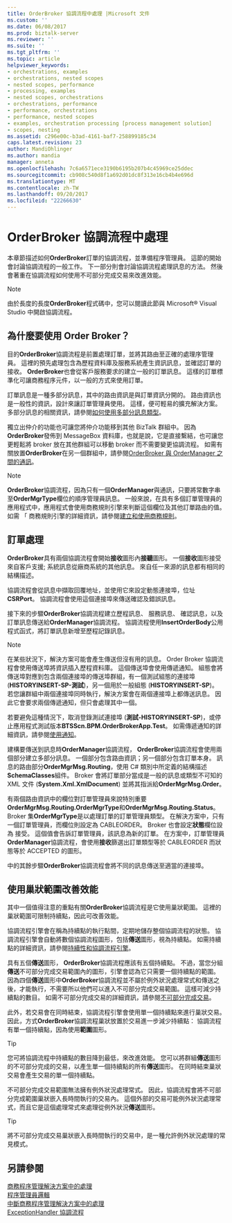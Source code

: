 ```yaml
---
title: OrderBroker 協調流程中處理 |Microsoft 文件
ms.custom: ''
ms.date: 06/08/2017
ms.prod: biztalk-server
ms.reviewer: ''
ms.suite: ''
ms.tgt_pltfrm: ''
ms.topic: article
helpviewer_keywords:
- orchestrations, examples
- orchestrations, nested scopes
- nested scopes, performance
- processing, examples
- nested scopes, orchestrations
- orchestrations, performance
- performance, orchestrations
- performance, nested scopes
- examples, orchestration processing [process management solution]
- scopes, nesting
ms.assetid: c296e00c-b3ad-4161-baf7-258899185c34
caps.latest.revision: 23
author: MandiOhlinger
ms.author: mandia
manager: anneta
ms.openlocfilehash: 7c6a6571ece3190b6195b207b4c45969ce25ddec
ms.sourcegitcommit: cb908c540d8f1a692d01dc8f313e16cb4b4e696d
ms.translationtype: MT
ms.contentlocale: zh-TW
ms.lasthandoff: 09/20/2017
ms.locfileid: "22266630"
---
```

# <a name="processing-in-the-orderbroker-orchestration"></a>OrderBroker 協調流程中處理
本章節描述如何**OrderBroker**訂單的協調流程，並準備程序管理員。 這節的開始會討論協調流程的一般工作。 下一部分則會討論協調流程處理訊息的方法。 然後會著重在協調流程如何使用不可部分完成交易來改進效能。  
  
> [!NOTE]
>  由於長度的長度**OrderBroker**程式碼中，您可以閱讀此節與 Microsoft® Visual Studio 中開啟協調流程。  
  
## <a name="why-an-order-broker"></a>為什麼要使用 Order Broker？  
 目的**OrderBroker**協調流程是前置處理訂單，並將其路由至正確的處理序管理員。 這裡的預先處理包含為歷程資料庫及服務系統產生資訊訊息，並確認訂單的接收。 **OrderBroker**也會從客戶服務要求的建立一般的訂單訊息。 這樣的訂單標準化可讓商務程序元件，以一般的方式來使用訂單。  
  
 訂單訊息是一種多部分訊息，其中的路由資訊是與訂單資訊分開的。 路由資訊也是一般性的資訊，設計來讓訂單管理員使用。 這樣，便可輕易的擴充解決方案。 多部分訊息的相關資訊，請參閱[如何使用多部分訊息類型](../core/how-to-use-multi-part-message-types.md)。  
  
 獨立出仲介的功能也可讓您將仲介功能移到其他 BizTalk 群組中。 因為**OrderBroker**發佈到 MessageBox 資料庫，也就是說，它是直接繫結，也可讓您更輕鬆將 broker 放在其他群組可以移動 broker 而不需要變更協調流程。 如需有關放置**OrderBroker**在另一個群組中，請參閱[OrderBroker 與 OrderManager 之間的通訊](../core/communication-between-orderbroker-and-ordermanager.md)。  
  
> [!NOTE]
>  **OrderBroker**協調流程，因為只有一個**OrderManager**與通訊，只要將常數字串至**OrderMgrType**欄位的順序管理員訊息。 一般來說，在具有多個訂單管理員的應用程式中，應用程式會使用商務規則引擎來判斷這個欄位及其他訂單路由的值。 如需 「 商務規則引擎的詳細資訊，請參閱[建立和使用商務規則](../core/creating-and-using-business-rules.md)。  
  
## <a name="order-processing"></a>訂單處理  
 **OrderBroker**具有兩個協調流程會開始**接收**圖形內**接聽**圖形。 一個**接收**圖形接受來自客戶支援; 系統訊息從廠商系統的其他訊息。 來自任一來源的訊息都有相同的結構描述。  
  
 協調流程會從訊息中擷取回覆地址，並使用它來設定動態連接埠，位址**CSRPort**。 協調流程會使用這個連接埠來傳送確認及錯誤訊息。  
  
 接下來的步驟**OrderBroker**協調流程建立歷程訊息、 服務訊息、 確認訊息，以及訂單訊息傳送給**OrderManager**協調流程。 協調流程使用**InsertOrderBody**公用程式函式，將訂單訊息新增至歷程記錄訊息。  
  
> [!NOTE]
>  在某些狀況下，解決方案可能會產生傳送但沒有用的訊息。 Order Broker 協調流程會使用傳送埠將資訊插入歷程資料庫。 這個傳送埠會使用傳遞通知。 組態會將傳送埠對應到包含兩個連接埠的傳送埠群組，有一個測試組態的連接埠 (**HISTORYINSERT-SP-測試**)，另一個用於一般組態 (**HISTORYINSERT-SP**)。 若您讓群組中兩個連接埠同時執行，解決方案會在兩個連接埠上都傳送訊息。 因此它會要求兩個傳遞通知，但只會處理其中一個。  
>   
>  若要避免這種情況下，取消登錄測試連接埠 (**測試-HISTORYINSERT-SP**)，或停止應用程式測試版本**BTSScn.BPM.OrderBrokerApp.Test**。 如需傳遞通知的詳細資訊，請參閱[使用通知](../core/using-acknowledgments.md)。  
  
 建構要傳送到訊息時**OrderManager**協調流程， **OrderBroker**協調流程會使用兩個部分建立多部分訊息。 一個部分包含路由資訊；另一個部分包含訂單本身。 訊息的路由部分**OrderMgrMsg.Routing**，使用 C# 類別中所定義的結構描述**SchemaClasses**組件。 Broker 會將訂單部分當成是一般的訊息或類型不可知的 XML 文件 (**System.Xml.XmlDocument**) 並將其指派給**OrderMgrMsg.Order**。  
  
 有兩個路由資訊中的欄位對訂單管理員來說特別重要**OrderMgrMsg.Routing.OrderMgrType**和**OrderMgrMsg.Routing.Status**。 Broker 集**OrderMgrType**是以處理訂單的訂單管理員類型。 在解決方案中，只有一個訂單管理員，而欄位則設定為 CABLEORDER。 Broker 也會設定**狀態**欄位設為 接受。 這個值會告訴訂單管理員，該訊息為新的訂單。 在方案中，訂單管理員**OrderManager**協調流程，會使用**接收**篩選出訂單類型等於 CABLEORDER 而狀態等於 ACCEPTED 的圖形。  
  
 中的其餘步驟**OrderBroker**協調流程會將不同的訊息傳送至適當的連接埠。  
  
## <a name="improving-performance-with-nested-scopes"></a>使用巢狀範圍改善效能  
 其中一個值得注意的重點有關**OrderBroker**協調流程是它使用巢狀範圍。 這裡的巢狀範圍可限制持續點，因此可改善效能。  
  
 協調流程引擎會在稱為持續點的執行點間，定期地儲存整個協調流程的狀態。 協調流程引擎會自動將數個協調流程圖形，包括**傳送**圖形，視為持續點。 如需持續點的詳細資訊，請參閱[持續性和協調流程引擎](../core/persistence-and-the-orchestration-engine.md)。  
  
 具有五個**傳送**圖形， **OrderBroker**協調流程應該有五個持續點。 不過，當您分組**傳送**不可部分完成交易範圍內的圖形，引擎會認為它只需要一個持續點的範圍。 因為四個**傳送**圖形中**OrderBroker**協調流程並不屬於例外狀況處理常式和傳送之後，才能執行，不需要所以他們可以進入不可部分完成交易範圍。 這樣可減少持續點的數目。 如需不可部分完成交易的詳細資訊，請參閱[不可部分完成交易](../core/atomic-transactions.md)。  
  
 此外，若交易會在同時結束，協調流程引擎會使用單一個持續點來進行巢狀交易。 因此，方式**OrderBroker**協調流程巢狀放置於交易進一步減少持續點： 協調流程有單一個持續點，因為使用**範圍**圖形。  
  
> [!TIP]
>  您可將協調流程中持續點的數目降到最低，來改進效能。 您可以將群組**傳送**圖形的不可部分完成的交易，以產生單一個持續點的所有**傳送**圖形。 在同時結束巢狀交易會產生交易的單一個持續點。  
  
 不可部分完成交易範圍無法擁有例外狀況處理常式。 因此，協調流程會將不可部分完成範圍巢狀嵌入長時間執行的交易內。 這個外部的交易可能例外狀況處理常式，而且它是這個處理常式來處理從例外狀況**傳送**圖形。  
  
> [!TIP]
>  將不可部分完成交易巢狀嵌入長時間執行的交易中，是一種允許例外狀況處理的常見模式。  
  
## <a name="see-also"></a>另請參閱  
 [商務程序管理解決方案中的處理](../core/processing-in-the-business-process-management-solution.md)   
 [程序管理員邏輯](../core/process-manager-logic.md)   
 [中斷商務程序管理解決方案中的處理](../core/interrupt-handling-in-the-business-process-management-solution.md)   
 [ExceptionHandler 協調流程](../core/the-exceptionhandler-orchestration.md)